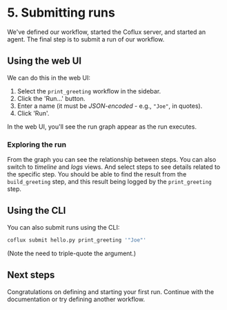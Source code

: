 # 5. Submitting runs

We've defined our workflow, started the Coflux server, and started an agent. The final step is to submit a run of our workflow.

## Using the web UI

We can do this in the web UI:

1. Select the `print_greeting` workflow in the sidebar.
2. Click the 'Run...' button.
3. Enter a name (it must be _JSON-encoded_ - e.g., `"Joe"`, in quotes).
4. Click 'Run'.

In the web UI, you'll see the run graph appear as the run executes.

### Exploring the run

From the graph you can see the relationship between steps. You can also switch to _timeline_ and _logs_ views. And select steps to see details related to the specific step. You should be able to find the result from the `build_greeting` step, and this result being logged by the `print_greeting` step.

## Using the CLI

You can also submit runs using the CLI:

```bash
coflux submit hello.py print_greeting '"Joe"'
```

(Note the need to triple-quote the argument.)

## Next steps

Congratulations on defining and starting your first run. Continue with the documentation or try defining another workflow.

